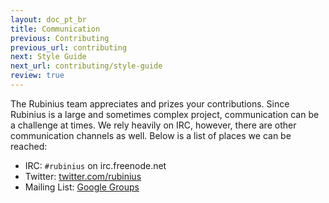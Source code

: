 ```yaml
---
layout: doc_pt_br
title: Communication
previous: Contributing
previous_url: contributing
next: Style Guide
next_url: contributing/style-guide
review: true
---
```


The Rubinius team appreciates and prizes your contributions. Since Rubinius is
a large and sometimes complex project, communication can be a challenge at
times. We rely heavily on IRC, however, there are other communication channels
as well. Below is a list of places we can be reached:

* IRC: `#rubinius` on irc.freenode.net
* Twitter: [twitter.com/rubinius](http://twitter.com/rubinius)
* Mailing List: [Google Groups](http://groups.google.com/group/rubinius-dev)
